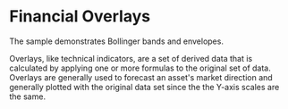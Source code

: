 Financial Overlays
==================

The sample demonstrates Bollinger bands and envelopes.

Overlays, like technical indicators, are a set of derived data that is calculated by applying one or more formulas to the original set of data. Overlays are generally used to forecast an asset's market direction and generally plotted with the original data set since the the Y-axis scales are the same.